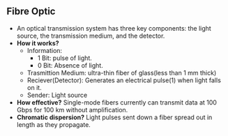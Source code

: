 ## Fibre Optic
- An optical transmission system has three key components: the light source, the transmission medium, and the detector.
- **How it works?**
  - Information: 
    - 1 Bit: pulse of light.
    - 0 Bit: Absence of light.
  - Trasmittion Medium: ultra-thin fiber of glass(less than 1 mm thick)
  - Reciever(Detector): Generates an electrical pulse(1) when light falls on it.
  - Sender: Light source
- **How effective?** Single-mode fibers currently can transmit data at 100 Gbps for 100 km without amplification.
- **Chromatic dispersion?** Light pulses sent down a fiber spread out in length as they propagate.
